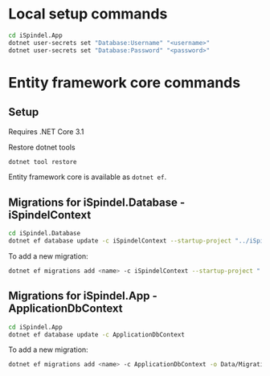 # Local setup commands

```bash
cd iSpindel.App
dotnet user-secrets set "Database:Username" "<username>"
dotnet user-secrets set "Database:Password" "<password>"
```

# Entity framework core commands

## Setup

Requires .NET Core 3.1

Restore dotnet tools

```bash
dotnet tool restore
```

Entity framework core is available as `dotnet ef`.

## Migrations for iSpindel.Database - iSpindelContext

```bash
cd iSpindel.Database
dotnet ef database update -c iSpindelContext --startup-project "../iSpindel.App"
```

To add a new migration:

```bash
dotnet ef migrations add <name> -c iSpindelContext --startup-project "../iSpindel.App"
```

## Migrations for iSpindel.App - ApplicationDbContext

```bash
cd iSpindel.App
dotnet ef database update -c ApplicationDbContext
```

To add a new migration:

```bash
dotnet ef migrations add <name> -c ApplicationDbContext -o Data/Migrations
```
